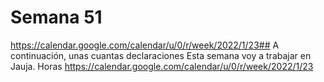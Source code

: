 # Semana 51
https://calendar.google.com/calendar/u/0/r/week/2022/1/23## A continuación, unas cuantas declaraciones
Esta semana voy a trabajar en Jauja. Horas https://calendar.google.com/calendar/u/0/r/week/2022/1/23